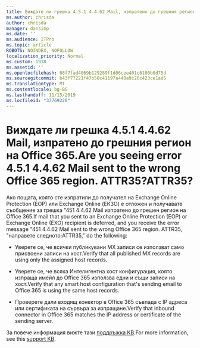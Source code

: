 ```yaml
---
title: Виждате ли грешка 4.5.1 4.4.62 Mail, изпратено до грешния регион на Office 365. ATTR35?
ms.author: chrisda
author: chrisda
manager: dansimp
ms.date: ''
ms.audience: ITPro
ms.topic: article
ROBOTS: NOINDEX, NOFOLLOW
localization_priority: Normal
ms.custom: 1938
ms.assetid: ''
ms.openlocfilehash: 08f7fad4069b129289f1d06cee401c6100b0d75d
ms.sourcegitcommit: b43f77221f47b50c41197a448a9c26c423ce1ad5
ms.translationtype: MT
ms.contentlocale: bg-BG
ms.lasthandoff: 11/15/2019
ms.locfileid: "37769220"
---
```

# <a name="are-you-seeing-error-451-4462-mail-sent-to-the-wrong-office-365-region-attr35"></a><span data-ttu-id="1aefb-103">Виждате ли грешка 4.5.1 4.4.62 Mail, изпратено до грешния регион на Office 365.</span><span class="sxs-lookup"><span data-stu-id="1aefb-103">Are you seeing error 4.5.1 4.4.62 Mail sent to the wrong Office 365 region.</span></span> <span data-ttu-id="1aefb-104">ATTR35?</span><span class="sxs-lookup"><span data-stu-id="1aefb-104">ATTR35?</span></span>

<span data-ttu-id="1aefb-105">Ако пощата, която сте изпратили до получател на Exchange Online Protection (EOP) или Exchange Online (ЕКЗО) е отложен и получавате съобщение за грешка "451 4.4.62 Mail изпратено до грешен регион на Office 365.</span><span class="sxs-lookup"><span data-stu-id="1aefb-105">If mail that you sent to an Exchange Online Protection (EOP) or Exchange Online (EXO) recipient is deferred, and you receive the error message "451 4.4.62 Mail sent to the wrong Office 365 region.</span></span> <span data-ttu-id="1aefb-106">ATTR35, "направете следното:</span><span class="sxs-lookup"><span data-stu-id="1aefb-106">ATTR35," do the following:</span></span>

- <span data-ttu-id="1aefb-107">Уверете се, че всички публикувани MX записи се използват само присвоени записи на хост.</span><span class="sxs-lookup"><span data-stu-id="1aefb-107">Verify that all published MX records are using only the assigned host records.</span></span>

- <span data-ttu-id="1aefb-108">Уверете се, че всяка Интелигентна хост конфигурация, която изпраща имейл до Office 365 използва едни и същи записи на хост.</span><span class="sxs-lookup"><span data-stu-id="1aefb-108">Verify that any smart host configuration that's sending email to Office 365 is using the same host records.</span></span>

- <span data-ttu-id="1aefb-109">Проверете дали входящ конектор в Office 365 съвпада с IP адреса или сертификата на сървъра за изпращане.</span><span class="sxs-lookup"><span data-stu-id="1aefb-109">Verify that inbound connector in Office 365 matches the IP address or certificate of the sending server.</span></span>

<span data-ttu-id="1aefb-110">За повече информация вижте тази [поддръжка KB](https://support.microsoft.com/help/4057301/attr35-response-code-when-mail-is-sent-to-eop-exo).</span><span class="sxs-lookup"><span data-stu-id="1aefb-110">For more information, see this [support KB](https://support.microsoft.com/help/4057301/attr35-response-code-when-mail-is-sent-to-eop-exo).</span></span>
